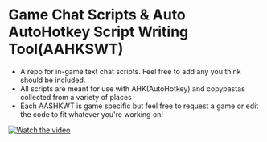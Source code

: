 # Game Chat Scripts & Auto AutoHotkey Script Writing Tool(AAHKSWT)
- A repo for in-game text chat scripts. Feel free to add any you think should be included.
- All scripts are meant for use with AHK(AutoHotkey) and copypastas collected from a variety of places
- Each AASHKWT is game specific but feel free to request a game or edit the code to fit whatever you're working on!

[![Watch the video](https://img.youtube.com/vi/0frSj-LwSHU/hqdefault.jpg)](https://youtu.be/0frSj-LwSHU)
